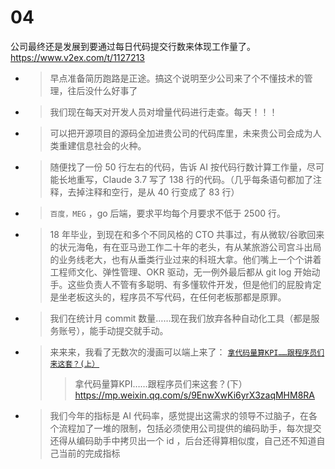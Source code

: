 
# 04

公司最终还是发展到要通过每日代码提交行数来体现工作量了。 https://www.v2ex.com/t/1127213
- > 早点准备简历跑路是正途。搞这个说明至少公司来了个不懂技术的管理，往后没什么好事了
- > 我们现在每天对开发人员对增量代码进行走查。每天！！！
- > 可以把开源项目的源码全加进贵公司的代码库里，未来贵公司会成为人类重建信息社会的火种。
- > 随便找了一份 50 行左右的代码，告诉 AI 按代码行数计算工作量，尽可能长地重写，Claude 3.7 写了 138 行的代码。（几乎每条语句都加了注释，去掉注释和空行，是从 40 行变成了 83 行）
- > `百度，MEG` ，go 后端，要求平均每个月要求不低于 2500 行。
- > 18 年毕业，到现在和多个不同风格的 CTO 共事过，有从微软/谷歌回来的状元海龟，有在亚马逊工作二十年的老头，有从某旅游公司宫斗出局的业务线老大，也有从垂类行业过来的科班大拿。他们嘴上一个个讲着工程师文化、弹性管理、OKR 驱动，无一例外最后都从 git log 开始动手。这些负责人不管有多聪明、有多懂软件开发，但是他们的屁股肯定是坐老板这头的，程序员不写代码，在任何老板那都是原罪。
- > 我们在统计月 commit 数量……现在我们放弃各种自动化工具（都是服务账号），能手动提交就手动。
- > 来来来，我看了无数次的漫画可以端上来了： [`拿代码量算KPI……跟程序员们来这套？(上）`](https://mp.weixin.qq.com/s/9nh67iTgT2EeLKEwkeZF4Q)
  >> 拿代码量算KPI……跟程序员们来这套？(下） https://mp.weixin.qq.com/s/9EnwXwKi6yrX3zaqMHM8RA
- > 我们今年的指标是 AI 代码率，感觉提出这需求的领导不过脑子，在各个流程加了一堆的限制，包括必须使用公司提供的编码助手，每次提交还得从编码助手中拷贝出一个 id ，后台还得算相似度，自己还不知道自己当前的完成指标
